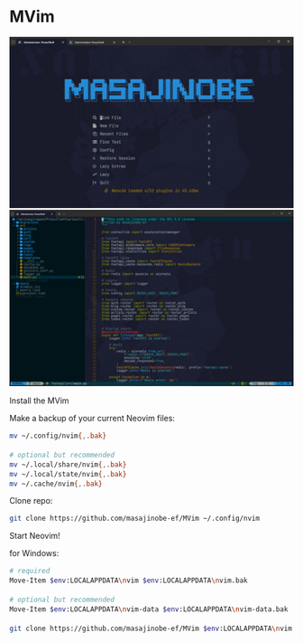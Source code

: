 # MVim

<p align="center">
    <img src="pics/01.png" alt="01"/>
    <img src="pics/02.png" alt="02"/>
</p>

Install the MVim

Make a backup of your current Neovim files:

```sh
mv ~/.config/nvim{,.bak}

# optional but recommended
mv ~/.local/share/nvim{,.bak}
mv ~/.local/state/nvim{,.bak}
mv ~/.cache/nvim{,.bak}
```

Clone repo:

```sh
git clone https://github.com/masajinobe-ef/MVim ~/.config/nvim
```

Start Neovim!

for Windows:

```sh
# required
Move-Item $env:LOCALAPPDATA\nvim $env:LOCALAPPDATA\nvim.bak

# optional but recommended
Move-Item $env:LOCALAPPDATA\nvim-data $env:LOCALAPPDATA\nvim-data.bak

git clone https://github.com/masajinobe-ef/MVim $env:LOCALAPPDATA\nvim
```
